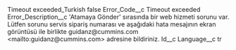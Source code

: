<?xml version="1.0" encoding="UTF-8"?>
<CustomMetadata xmlns="http://soap.sforce.com/2006/04/metadata" xmlns:xsi="http://www.w3.org/2001/XMLSchema-instance" xmlns:xsd="http://www.w3.org/2001/XMLSchema">
    <label>Timeout exceeded_Turkish</label>
    <protected>false</protected>
    <values>
        <field>Error_Code__c</field>
        <value xsi:type="xsd:string">Timeout exceeded</value>
    </values>
    <values>
        <field>Error_Description__c</field>
        <value xsi:type="xsd:string">&apos;Atamaya Gönder&apos; sırasında bir web hizmeti sorunu var. Lütfen sorunu servis sipariş numarası ve aşağıdaki hata mesajının ekran görüntüsü ile birlikte guidanz@cummins.com &lt;mailto:guidanz@cummins.com&gt;  adresine bildiriniz.</value>
    </values>
    <values>
        <field>Id__c</field>
        <value xsi:nil="true"/>
    </values>
    <values>
        <field>Language__c</field>
        <value xsi:type="xsd:string">tr</value>
    </values>
</CustomMetadata>
